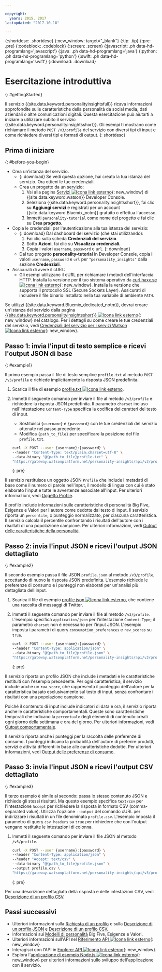 ```yaml
---

copyright:
  years: 2015, 2017
lastupdated: "2017-10-18"

---
```


{:shortdesc: .shortdesc}
{:new_window: target="_blank"}
{:tip: .tip}
{:pre: .pre}
{:codeblock: .codeblock}
{:screen: .screen}
{:javascript: .ph data-hd-programlang='javascript'}
{:java: .ph data-hd-programlang='java'}
{:python: .ph data-hd-programlang='python'}
{:swift: .ph data-hd-programlang='swift'}
{:download: .download}

# Esercitazione introduttiva
{: #gettingStarted}

Il servizio {{site.data.keyword.personalityinsightsfull}} ricava informazioni approfondite sulle caratteristiche della personalità da social media, dati aziendali o altre comunicazioni digitali. Questa esercitazione può aiutarti a iniziare a utilizzare subito il servizio {{site.data.keyword.personalityinsightsshort}}. Gli esempi ti mostrano come richiamare il metodo `POST /v3/profile` del servizio con diversi tipi di input e come richiedere diversi tipi e formati di output.
{: shortdesc}

## Prima di iniziare
{: #before-you-begin}

- Crea un'istanza del servizio.
    - {: download} Se vedi questa opzione, hai creato la tua istanza del servizio. Ora ottieni le tue credenziali.
    - Crea un progetto da un servizio:
        1.  Vai alla pagina [Servizi ![Icona link esterno](../../icons/launch-glyph.svg "Icona link esterno")](https://console.{DomainName}/developer/watson/services){: new_window} di {{site.data.keyword.watson}} Developer Console.
        1.  Seleziona {{site.data.keyword.personalityinsightsshort}}, fai clic su **Aggiungi servizi** e registrati per un account {{site.data.keyword.Bluemix_notm}} gratuito o effettua l'accesso.
        1.  Immetti `personality-tutorial` come nome del progetto e fai clic su **Crea progetto**.
- Copia le credenziali per l'autenticazione alla tua istanza del servizio:
    - {: download} Dal dashboard del servizio (che stai utilizzando):
        1.  Fai clic sulla scheda **Credenziali del servizio**.
        1.  Sotto **Azioni**, fai clic su **Visualizza credenziali**.
        1.  Copia i valori `username`, `password` e `url`.
        {: download}
    - Dal tuo progetto **personality-tutorial** in Developer Console, copia i valori `username`,  `password` e `url` per `"personality_insights"` dalla sezione **Credenziali**.
- Assicurati di avere il cURL:
    - Gli esempi utilizzano il cURL per richiamare i metodi dell'interfaccia HTTP. Installa la versione per il tuo sistema operativo da [curl.haxx.se ![Icona link esterno](../../icons/launch-glyph.svg "Icona link esterno")](https://curl.haxx.se/){: new_window}. Installa la versione che supporta il protocollo SSL (Secure Sockets Layer). Assicurati di includere il file binario installato nella tua variabile di ambiente `PATH`.

<!-- Remove this text after dedicated instances have the Developer Console: begin -->

Se utilizzi {{site.data.keyword.Bluemix_dedicated_notm}}, dovrai creare un'istanza del servizio dalla pagina [{{site.data.keyword.personalityinsightsshort}} ![Icona link esterno](../../icons/launch-glyph.svg "Icona link esterno")](https://console.{DomainName}/catalog/services/personality-insights/){: new_window} nel catalogo. Per i dettagli su come creare le tue credenziali del servizio, vedi [Credenziali del servizio per i servizi Watson ![Icona link esterno](../../icons/launch-glyph.svg "Icona link esterno")](/docs/services/watson/getting-started-credentials.html#getting-credentials-manually){: new_window}.

<!-- Remove this text after dedicated instances have the Developer Console: end -->

## Passo 1: invia l'input di testo semplice e ricevi l'output JSON di base
{: #example1}

Il primo esempio passa il file di testo semplice `profile.txt` al metodo `POST /v3/profile`  e richiede implicitamente la risposta JSON predefinita.

1.  Scarica il file di esempio <a target="_blank" href="https://watson-developer-cloud.github.io/doc-tutorial-downloads/personality-insights/profile.txt" download="profile.txt">profile.txt <img src="../../icons/launch-glyph.svg" alt="Icona link esterno" title="Icona link esterno" class="style-scope doc-content"></a>.
1.  Immetti il seguente comando per inviare il file al metodo `/v3/profile` e richiedere la risposta JSON predefinita. Il parametro `charset` incluso nell'intestazione `Content-Type` specifica la codifica dei caratteri del testo di input.
    -   Sostituisci `{username}` e `{password}` con le tue credenziali del servizio ottenute nel passo precedente.
    -   Modifica `{path_to_file}` per specificare la posizione del file `profile.txt`.

    ```bash
    curl -X POST --user {username}:{password} \
    --header "Content-Type: text/plain;charset=utf-8" \
    --data-binary "@{path_to_file}profile.txt" \
    "https://gateway.watsonplatform.net/personality-insights/api/v3/profile?version=2017-10-13"
    ```
    {: pre}

Il servizio restituisce un oggetto JSON `Profile` che include i metadati di base come il numero di parole nell'input, il modello di lingua con cui è stato elaborato l'input e tutte le avvertenze associate all'input. Per ulteriori informazioni, vedi [Oggetto Profile](/docs/services/personality-insights/output.html#outputJSON).

Il profilo include informazioni sulle caratteristiche di personalità Big Five, Esigenze e Valori per l'autore come dedotte dal testo di input. Il servizio riporta un `percentile`, o punteggio normalizzato, per ciascuna caratteristica. Il servizio calcola il percentile confrontando i risultati dell'autore con i risultati di una popolazione campione. Per ulteriori informazioni, vedi [Output delle caratteristiche della personalità](/docs/services/personality-insights/output.html#traitJSON).

## Passo 2: invia l'input JSON e ricevi l'output JSON dettagliato
{: #example2}

Il secondo esempio passa il file JSON `profile.json` al metodo `/v3/profile`, accettando di nuovo la risposta JSON predefinita. L'esempio richiede le preferenze di consumo e i punteggi non elaborati per un'analisi più dettagliata dell'input.

1.  Scarica il file di esempio <a target="_blank" href="https://watson-developer-cloud.github.io/doc-tutorial-downloads/personality-insights/profile.json" download="profile.json">profile.json <img src="../../icons/launch-glyph.svg" alt="Icona link esterno" title="Icona link esterno" class="style-scope doc-content"></a>, che contiene una raccolta di messaggi di Twitter.
1.  Immetti il seguente comando per inviare il file al metodo `/v3/profile`. L'esempio specifica `application/json` per l'intestazione `Content-Type`; il parametro `charset` non è necessario per l'input JSON. L'esempio imposta i parametri di query `consumption_preferences` e `raw_scores` su `true`.

    ```bash
    curl -X POST --user {username}:{password} \
    --header "Content-Type: application/json" \
    --data-binary "@{path_to_file}profile.json" \
    "https://gateway.watsonplatform.net/personality-insights/api/v3/profile?version=2017-10-13&consumption_preferences=true&raw_scores=true"
    ```
    {: pre}

Il servizio riporta un profilo JSON che include i metadati e le caratteristiche restituiti con l'esempio precedente. Per ogni caratteristica, il servizio include anche un `raw_score`, che rappresenta il punteggio dell'autore per la caratteristica basato esclusivamente sul testo di input, senza confrontare i risultati con una popolazione campione.

Poiché il contenuto di input include indicatori di data e ora, il servizio riporta anche le caratteristiche comportamentali. Queste sono caratteristiche temporali che indicano la `percentuale` degli elementi di contenuto creati ogni giorno della settimana e ora del giorno. Per ulteriori informazioni, vedi [Output comportamentale](/docs/services/personality-insights/output.html#behaviorJSON).

Il servizio riporta anche i punteggi per la raccolta delle preferenze di consumo. I punteggi indicano la probabilità dell'autore di preferire prodotti, servizi e attività differenti in base alle caratteristiche dedotte. Per ulteriori informazioni, vedi [Output delle preferenze di consumo](/docs/services/personality-insights/output.html#preferenceJSON).

## Passo 3: invia l'input JSON e ricevi l'output CSV dettagliato
{: #example3}

Il terzo esempio è simile al secondo: passa lo stesso contenuto JSON e richiede gli stessi risultati. Ma questo esempio specifica `text/csv` per l'intestazione `Accept` per richiedere la risposta in formato CSV (comma-separated value). Utilizza l'opzione `--output` del comando cURL per indirizzare i risultati in un file denominato `profile.csv`. L'esempio imposta il parametro di query `csv_headers` su `true` per richiedere che con l'output vengano restituite le intestazioni di colonna.

1.  Immetti il seguente comando per inviare il file JSON al metodo `/v3/profile`.

    ```bash
    curl -X POST --user {username}:{password} \
    --header "Content-Type: application/json" \
    --header "Accept: text/csv" \
    --data-binary "@{path_to_file}profile.json" \
    --output profile.csv \
    "https://gateway.watsonplatform.net/personality-insights/api/v3/profile?version=2017-10-13&consumption_preferences=true&raw_scores=true&csv_headers=true"
    ```
    {: pre}

Per una descrizione dettagliata della risposta e delle intestazioni CSV, vedi [Descrizione di un profilo CSV](/docs/services/personality-insights/output-csv.html).

## Passi successivi

-   Ulteriori informazioni sulla [Richiesta di un profilo](/docs/services/personality-insights/input.html) e sulla [Descrizione di un profilo JSON](/docs/services/personality-insights/output.html) e [Descrizione di un profilo CSV](/docs/services/personality-insights/output-csv.html).
-   Informazioni sui [Modelli di personalità](/docs/services/personality-insights/models.html) Big Five, Esigenze e Valori.
-   Ulteriori informazioni sull'API nel [Riferimento API ![Icona link esterno](../../icons/launch-glyph.svg "Icona link esterno")](https://www.ibm.com/watson/developercloud/personality-insights/api/v3/){: new_window}
-   Interagisci con l'API in [Explorer API ![Icona link esterno](../../icons/launch-glyph.svg "Icona link esterno")](https://watson-api-explorer.mybluemix.net/apis/personality-insights-v3){: new_window}.
-   Esplora l'[applicazione di esempio Node.js ![Icona link esterno](../../icons/launch-glyph.svg "Icona link esterno")](https://github.com/watson-developer-cloud/personality-insights-nodejs){: new_window} per ulteriori informazioni sullo sviluppo dell'applicazione con il servizio.
